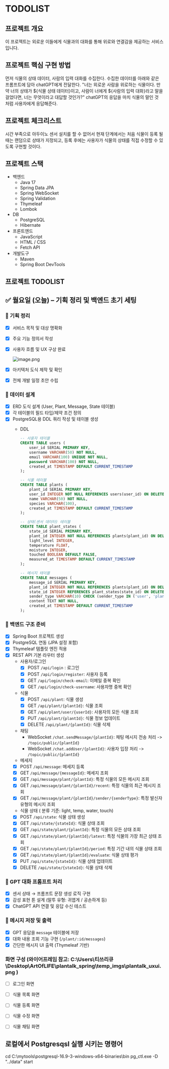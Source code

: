 
# TODOLIST

## 프로젝트 개요
이 프로젝트는 외로운 이들에게 식물과의 대화를 통해 위로와 연결감을 제공하는 서비스입니다.

## 프로젝트 핵심 구현 방법
먼저 식물의 상태 데이터, 사람의 입력 대화를 수집한다.
수집한 데이터를 아래와 같은 프롬프트에 담아 chatGPT에게 전달한다.
"너는 외로운 사람을 위로하는 식물이다. 
만약 너의 상태가 ${식물 상태 데이터}이고, 
사람이 너에게 ${사람의 입력 대화}라고 말을 걸었다면, 
너는 무엇이라고 대답할 것인가?"
chatGPT의 응답을 마치 식물의 말인 것 처럼 사용자에게 응답해준다.

## 프로젝트 체크리스트
시간 부족으로 아두이노 센서 설치를 할 수 없어서 현재 단계에서는
처음 식물이 등록 될 때는 랜덤으로 상태가 지정되고, 
등록 후에는 사용자가 식물의 상태를 직접 수정할 수 있도록 구현할 것이다. 

## 프로젝트 스택
- 백엔드
  - Java 17
  - Spring Data JPA
  - Spring WebSocket
  - Spring Validation
  - Thymeleaf
  - Lombok
- DB
  - PostgreSQL
  - Hibernate
- 프론트엔드
  - JavaScript
  - HTML / CSS
  - Fetch API
- 개뱔도구 
  - Maven
  - Spring Boot DevTools


## 프로젝트 TODOLIST


## ✅ 월요일 (오늘) – 기획 정리 및 백엔드 초기 세팅

### 🔹 기획 정리

- [x]  서비스 목적 및 대상 명확화
- [x]  주요 기능 정의서 작성
- [x]  사용자 흐름 및 UX 구상 완료
    
    ![image.png](C:\Users\티쓰리큐\Desktop\ArtOfLIFE\plantalk_spring\plantalk_uxui.png)
    
- [x]  아키텍처 도식 제작 및 확인
- [x]  전체 개발 일정 초안 수립

### 🔹 데이터 설계

- [x]  ERD 도식 설계 (User, Plant, Message, State 테이블)
- [x]  각 테이블의 필드 타입/제약 조건 정의
- [x]  PostgreSQL용 DDL 쿼리 작성 및 테이블 생성
    - DDL
        
        ```sql
        -- 사용자 테이블
        CREATE TABLE users (
            user_id SERIAL PRIMARY KEY,
            username VARCHAR(50) NOT NULL,
            email VARCHAR(100) UNIQUE NOT NULL,
            password VARCHAR(100) NOT NULL,
            created_at TIMESTAMP DEFAULT CURRENT_TIMESTAMP
        );
        
        -- 식물 테이블
        CREATE TABLE plants (
            plant_id SERIAL PRIMARY KEY,
            user_id INTEGER NOT NULL REFERENCES users(user_id) ON DELETE CASCADE,
            name VARCHAR(50) NOT NULL,
            species VARCHAR(100),
            created_at TIMESTAMP DEFAULT CURRENT_TIMESTAMP
        );
        
        -- 상태(센서 데이터) 테이블
        CREATE TABLE plant_states (
            state_id SERIAL PRIMARY KEY,
            plant_id INTEGER NOT NULL REFERENCES plants(plant_id) ON DELETE CASCADE,
            light_level INTEGER,
            temperature FLOAT,
            moisture INTEGER,
            touched BOOLEAN DEFAULT FALSE,
            measured_at TIMESTAMP DEFAULT CURRENT_TIMESTAMP
        );
        
        -- 메시지 테이블
        CREATE TABLE messages (
            message_id SERIAL PRIMARY KEY,
            plant_id INTEGER NOT NULL REFERENCES plants(plant_id) ON DELETE CASCADE,
            state_id INTEGER REFERENCES plant_states(state_id) ON DELETE SET NULL,
            sender_type VARCHAR(10) CHECK (sender_type IN ('user', 'plant')),
            content TEXT NOT NULL,
            created_at TIMESTAMP DEFAULT CURRENT_TIMESTAMP
        );
        ```
        

### 🔹 백엔드 구조 준비
- [x]  Spring Boot 프로젝트 생성
- [x]  PostgreSQL 연동 (JPA 설정 포함)
- [x]  Thymeleaf 템플릿 엔진 적용
- [x]  REST API 기본 라우터 생성
    - 사용자/로그인 
      - [x]  POST `/api/login` : 로그인
      - [x] POST `/api/login/register`: 사용자 등록
      - [x] GET `/api/login/check-email`: 이메일 중복 확인
      - [x] GET `/api/login/check-username`: 사용자명 중복 확인
    - 식물
      - [x]  POST `/api/plant`: 식물 생성
      - [x]  GET `/api/plant/{plantId}`: 식물 조회
      - [x]  GET `/api/plant/user/{userId}`: 사용자의 모든 식물 조회
      - [x]  PUT `/api/plant/{plantId}`: 식물 정보 업데이트
      - [x]  DELETE `/api/plant/{plantId}`: 식물 삭제
    - 채팅
      - WebSocket `/chat.sendMessage/{plantId}`: 채팅 메시지 전송 처리 -> `/topic/public/{plantId}`
      - WebSocket `/chat.addUser/{plantId}`: 사용자 입장 처리 -> `/topic/public/{plantId}`
    - 메세지
    - [x]  POST `/api/message`: 메세지 등록
    - [x]  GET `/api/message/{messageId}`: 메세지 조회
    - [x]  GET `/api/message/plant/{plantId}`: 특정 식물의 모든 메시지 조회
    - [x]  GET `/api/message/plant/{plantId}/recent`: 특정 식물의 최근 메시지 조회
    - [x]  GET `/api/message/plant/{plantId}/sender/{senderType}`: 특정 발신자 유형의 메시지 조회
    - 식물 상태 ( 분류 기준: light, temp, water, touch)
    - [x]  POST `/api/state`: 식물 상태 생성
    - [x]  GET `/api/state/{stateId}`: 식물 상태 조회
    - [x]  GET `/api/state/plant/{plantId}`: 특정 식물의 모든 상태 조회
    - [x]  GET `/api/state/plant/{plantId}/latest`: 특정 식물의 가장 최근 상태 조회
    - [x]  GET `/api/state/plant/{plantId}/period`: 특정 기간 내의 식물 상태 조회
    - [x]  GET `/api/state/plant/{plantId}/evaluate`: 식물 상태 평가
    - [x]  PUT `/api/state/{stateId}`: 식물 상태 업데이트
    - [x]  DELETE `/api/state/{stateId}`: 식물 상태 삭제

### 🔹 GPT 대화 프롬프트 처리
- [x]  센서 상태 → 프롬프트 문장 생성 로직 구현
- [x]  감성 표현 톤 설계 (말투 유형: 귀엽게 / 공손하게 등)
- [x]  ChatGPT API 연결 및 응답 수신 테스트

### 🔹 메시지 저장 및 출력
- [x]  GPT 응답을 `message` 테이블에 저장
- [x]  대화 내용 조회 기능 구현 (`/plant/:id/messages`)
- [x]  간단한 메시지 UI 출력 (Thymeleaf 기반)

### 화면 구성 (와이어프레임 참고: C:\Users\티쓰리큐\Desktop\ArtOfLIFE\plantalk_spring\temp_imgs\plantalk_uxui.png )
- [ ] 로그인 화면
- [ ] 식물 목록 화면
- [ ] 식물 등록 화면
- [ ] 식물 수정 화면
- [ ] 식물 채팅 화면




## 로컬에서 Postgresqsl 실행 시키는 명령어
cd C:\mytools\postgresql-16.9-3-windows-x64-binaries\bin
pg_ctl.exe -D "../data" start
